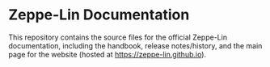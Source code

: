 # Zeppe-Lin Documentation

This repository contains the source files for the official Zeppe-Lin
documentation, including the handbook, release notes/history, and the
main page for the website (hosted at https://zeppe-lin.github.io).
